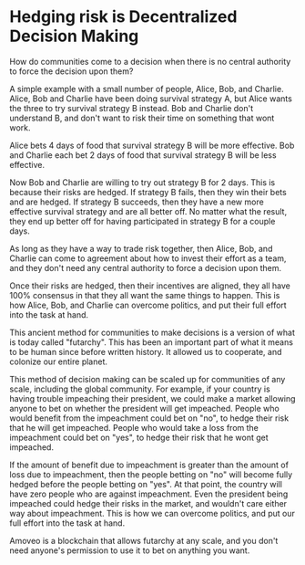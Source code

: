 Hedging risk is Decentralized Decision Making
==============


How do communities come to a decision when there is no central authority to force the decision upon them?

A simple example with a small number of people, Alice, Bob, and Charlie.
Alice, Bob and Charlie have been doing survival strategy A, but Alice wants the three to try survival strategy B instead.
Bob and Charlie don't understand B, and don't want to risk their time on something that wont work.

Alice bets 4 days of food that survival strategy B will be more effective.
Bob and Charlie each bet 2 days of food that survival strategy B will be less effective.

Now Bob and Charlie are willing to try out strategy B for 2 days.
This is because their risks are hedged.
If strategy B fails, then they win their bets and are hedged.
If strategy B succeeds, then they have a new more effective survival strategy and are all better off.
No matter what the result, they end up better off for having participated in strategy B for a couple days.

As long as they have a way to trade risk together, then Alice, Bob, and Charlie can come to agreement about how to invest their effort as a team, and they don't need any central authority to force a decision upon them. 

Once their risks are hedged, then their incentives are aligned, they all have 100% consensus in that they all want the same things to happen.
This is how Alice, Bob, and Charlie can overcome politics, and put their full effort into the task at hand.

This ancient method for communities to make decisions is a version of what is today called "futarchy". This has been an important part of what it means to be human since before written history. It allowed us to cooperate, and colonize our entire planet.


This method of decision making can be scaled up for communities of any scale, including the global community.
For example, if your country is having trouble impeaching their president, we could make a market allowing anyone to bet on whether the president will get impeached.
People who would benefit from the impeachment could bet on "no", to hedge their risk that he will get impeached.
People who would take a loss from the impeachment could bet on "yes", to hedge their risk that he wont get impeached.

If the amount of benefit due to impeachment is greater than the amount of loss due to impeachment, then the people betting on "no" will become fully hedged before the people betting on "yes".
At that point, the country will have zero people who are against impeachment. Even the president being impeached could hedge their risks in the market, and wouldn't care either way about impeachment.
This is how we can overcome politics, and put our full effort into the task at hand.


Amoveo is a blockchain that allows futarchy at any scale, and you don't need anyone's permission to use it to bet on anything you want.


